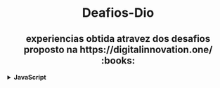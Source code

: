 <h1 align="center"> Deafios-Dio </h1>
<h2 align="center"> experiencias obtida atravez dos desafios proposto na https://digitalinnovation.one/ :books: </h1>


<details>
  <!-- Desenvolvimento de Problemas  em JavaScript -->
   <summary><strong>JavaScript</strong></summary>
<div align="left">
        <!-- Introdução a Programação com JavaScript -->
        <table border=1 width="100%">
            <tr>
                <th colspan="4">Introdução a Programação com JavaScript</th>
            </tr>
            <tr>
                <th colspan="4"></th>
            </tr>
            <tr>
                <th>Etapa</th>
                <th>Desafio</th>
                <th>Solução</th>
                <th>Status</th>
            </tr>
           <tr>
                <td align="center">1</td>
                <td>Visita na Feira</td>
                <td><a href="https://github.com/rodrigoSilva23/Desafios-Dio/blob/main/Desafios/javaScript/1.Introdu%C3%A7%C3%A3o%20a%20Programa%C3%A7%C3%A3o%20com%20JavaScript/folha-De-Pagamento.js">Código</a></td>
                <td align="center">✔️</td>
            </tr>
            <tr>
                <td align="center">2</td>
                <td>Multiplicação Simples</td>
                <td><a href="https://github.com/rodrigoSilva23/Desafios-Dio/blob/main/Desafios/javaScript/1.Introdu%C3%A7%C3%A3o%20a%20Programa%C3%A7%C3%A3o%20com%20JavaScript/multiplicacao-Simples.js">Código</a></td>
                <td align="center">✔️</td>
            </tr>
            <tr>
                <td align="center">3</td>
                <td>Folha de Pagamento</td>
                <td><a href="https://github.com/rodrigoSilva23/Desafios-Dio/blob/main/Desafios/javaScript/1.Introdu%C3%A7%C3%A3o%20a%20Programa%C3%A7%C3%A3o%20com%20JavaScript/visita-Na-Feira.js">Código</a></td>
                <td align="center">✔️</td>
            </tr>
   
 </div>
</details>
